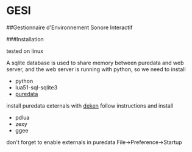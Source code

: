 # GESI
##Gestionnaire d'Environnement Sonore Interactif

###Installation

tested on linux

A sqlite database is used to share memory between puredata and web server, and the web server is running with python, so we need to install
* python 
* lua51-sql-sqlite3
* [puredata](https://puredata.info/downloads/pure-data)

install puredata externals with [deken](https://github.com/pure-data/deken)
follow instructions and install
* pdlua
* zexy
* ggee

don't forget to enable externals in puredata File->Preference->Startup








